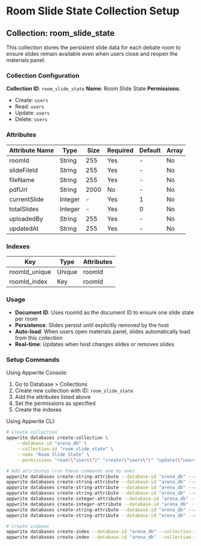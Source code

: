 # Room Slide State Collection Setup

## Collection: room_slide_state

This collection stores the persistent slide data for each debate room to ensure slides remain available even when users close and reopen the materials panel.

### Collection Configuration

**Collection ID**: `room_slide_state`
**Name**: Room Slide State
**Permissions**: 
- Create: `users`
- Read: `users` 
- Update: `users`
- Delete: `users`

### Attributes

| Attribute Name | Type | Size | Required | Default | Array |
|---------------|------|------|----------|---------|-------|
| roomId | String | 255 | Yes | - | No |
| slideFileId | String | 255 | Yes | - | No |
| fileName | String | 255 | Yes | - | No |
| pdfUrl | String | 2000 | No | - | No |
| currentSlide | Integer | - | Yes | 1 | No |
| totalSlides | Integer | - | Yes | 0 | No |
| uploadedBy | String | 255 | Yes | - | No |
| updatedAt | String | 255 | Yes | - | No |

### Indexes

| Key | Type | Attributes |
|-----|------|------------|
| roomId_unique | Unique | roomId |
| roomId_index | Key | roomId |

### Usage

- **Document ID**: Uses roomId as the document ID to ensure one slide state per room
- **Persistence**: Slides persist until explicitly removed by the host
- **Auto-load**: When users open materials panel, slides automatically load from this collection
- **Real-time**: Updates when host changes slides or removes slides

### Setup Commands

Using Appwrite Console:
1. Go to Database > Collections
2. Create new collection with ID: `room_slide_state`  
3. Add the attributes listed above
4. Set the permissions as specified
5. Create the indexes

Using Appwrite CLI:
```bash
# Create collection
appwrite databases create-collection \
    --database-id "arena_db" \
    --collection-id "room_slide_state" \
    --name "Room Slide State" \
    --permissions "read(\"users\")" "create(\"users\")" "update(\"users\")" "delete(\"users\")"

# Add attributes (run these commands one by one)
appwrite databases create-string-attribute --database-id "arena_db" --collection-id "room_slide_state" --key "roomId" --size 255 --required true
appwrite databases create-string-attribute --database-id "arena_db" --collection-id "room_slide_state" --key "slideFileId" --size 255 --required true  
appwrite databases create-string-attribute --database-id "arena_db" --collection-id "room_slide_state" --key "fileName" --size 255 --required true
appwrite databases create-string-attribute --database-id "arena_db" --collection-id "room_slide_state" --key "pdfUrl" --size 2000 --required false
appwrite databases create-integer-attribute --database-id "arena_db" --collection-id "room_slide_state" --key "currentSlide" --required true --default 1
appwrite databases create-integer-attribute --database-id "arena_db" --collection-id "room_slide_state" --key "totalSlides" --required true --default 0
appwrite databases create-string-attribute --database-id "arena_db" --collection-id "room_slide_state" --key "uploadedBy" --size 255 --required true
appwrite databases create-string-attribute --database-id "arena_db" --collection-id "room_slide_state" --key "updatedAt" --size 255 --required true

# Create indexes
appwrite databases create-index --database-id "arena_db" --collection-id "room_slide_state" --key "roomId_unique" --type "unique" --attributes "roomId"
appwrite databases create-index --database-id "arena_db" --collection-id "room_slide_state" --key "roomId_index" --type "key" --attributes "roomId"
```